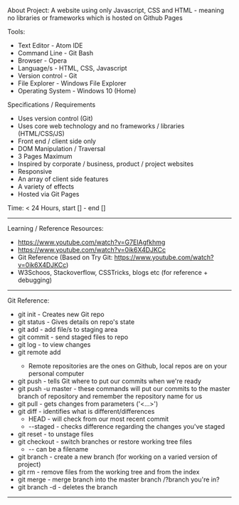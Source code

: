 

About Project:
A website using only Javascript, CSS and HTML - meaning no libraries or
frameworks which is hosted on Github Pages

Tools:
* Text Editor - Atom IDE
* Command Line - Git Bash
* Browser - Opera
* Language/s - HTML, CSS, Javascript  
* Version control - Git
* File Explorer - Windows File Explorer
* Operating System - Windows 10 (Home)

Specifications / Requirements
* Uses version control (Git)
* Uses core web technology and no frameworks / libraries (HTML/CSS/JS)
* Front end / client side only
* DOM Manipulation / Traversal
* 3 Pages Maximum
* Inspired by corporate / business, product / project websites
* Responsive
* An array of client side features
* A variety of effects
* Hosted via Git Pages


Time: < 24 Hours, start [] - end []


________________________________________________________________________________

Learning / Reference Resources:
* https://www.youtube.com/watch?v=G7EIAgfkhmg
* https://www.youtube.com/watch?v=0ik6X4DJKCc
* Git Reference (Based on Try Git: https://www.youtube.com/watch?v=0ik6X4DJKCc)
* W3Schoos, Stackoverflow, CSSTricks, blogs etc (for reference + debugging)

________________________________________________________________________________

Git Reference:
* git init - Creates new Git repo
* git status - Gives details on repo's state
* git add - add file/s to staging area
* git commit - send staged files to repo
* git log - to view changes
* git remote add <repo-name>  
    * Remote repositories are the ones on Github, local repos are on your personal computer
* git push - tells Git where to put our commits when we're ready
* git push -u <repo-name> master - these commands will put our commits to the
    master branch of repository and remember the repository name for us
* git pull <repo-name> <branch> - gets changes from parameters ('<...>')
* git diff - identifies what is different/differences  
    * HEAD - will check from our most recent commit
    * --staged - checks difference regarding the changes you've staged
* git reset - to unstage files
* git checkout - switch branches or restore working tree files
    * -- <target> can be a filename
* git branch <branch-name> - create a new branch (for working on a varied version of project)
* git rm <target> - remove files from the working tree and from the index
* git merge - merge branch into the master branch /?branch you're in?
* git branch -d <branch-name> - deletes the branch


________________________________________________________________________________
